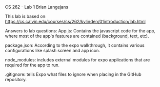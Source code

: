 CS 262 - Lab 1
Brian Langejans

This lab is based on https://cs.calvin.edu/courses/cs/262/kvlinden/01introduction/lab.html

Answers to lab questions:
App.js: Contains the javascript code for the app, where most of the app's features are contained (background, text, etc).

package.json: According to the expo walkthrough, it contains various configurations like splash screen and app icon.

node_modules: includes external modules for expo applications that are required for the app to run.

.gitignore: tells Expo what files to ignore when placing in the GitHub repository.
